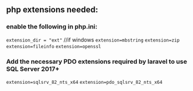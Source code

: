 ## php extensions needed:


### enable the following in php.ini:
`extension_dir = "ext"` //if windows
`extension=mbstring`
`extension=zip`
`extension=fileinfo`
`extension=openssl`


### Add the necessary PDO extensions required by laravel to use SQL Server 2017+ 
`extension=sqlsrv_82_nts_x64`
`extension=pdo_sqlsrv_82_nts_x64`

